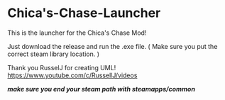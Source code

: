 # Chica's-Chase-Launcher

This is the launcher for the Chica's Chase Mod! 
  
 Just download the release and run the .exe file.
   ( Make sure you put the correct steam library location. )

Thank you RusselJ for creating UML! https://www.youtube.com/c/RussellJ/videos

***make sure you end your steam path with steamapps/common***

